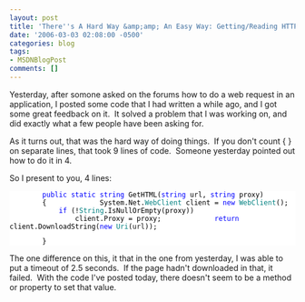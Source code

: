```yaml
---
layout: post
title: 'There''s A Hard Way &amp;amp; An Easy Way: Getting/Reading HTTP Responses'
date: '2006-03-03 02:08:00 -0500'
categories: blog
tags:
- MSDNBlogPost
comments: []
---
```


Yesterday, after somone asked on the forums how to do a web request in an application, I posted some code that I had written a while ago, and I got some great feedback on it.&nbsp; It solved a problem that I was working on, and did exactly what a few people have been asking for.

As it turns out, that was the hard way of doing things.&nbsp; If you don't count { } on separate lines, that took 9 lines of code.&nbsp; Someone yesterday pointed out how to do it in 4.&nbsp; 

So I present to you, 4 lines:

<div style="FONT-SIZE: 9pt; FONT-FAMILY: monospace; BACKGROUND-COLOR: white">&nbsp;&nbsp;&nbsp;&nbsp;&nbsp;&nbsp;&nbsp;&nbsp;<font color="blue">public</font><font color="black"> </font><font color="blue">static</font><font color="black"> </font><font color="blue">string</font><font color="black"> GetHTML(</font><font color="blue">string</font><font color="black"> url, </font><font color="blue">string</font><font color="black"> proxy)
&nbsp;&nbsp;&nbsp;&nbsp;&nbsp;&nbsp;&nbsp;&nbsp;{
&nbsp;&nbsp;&nbsp;&nbsp;&nbsp;&nbsp;&nbsp;&nbsp;&nbsp;&nbsp;&nbsp;&nbsp;System.Net.</font><font color="teal">WebClient</font><font color="black"> client = </font><font color="blue">new</font><font color="black"> </font><font color="teal">WebClient</font><font color="black">();
&nbsp;&nbsp;&nbsp;&nbsp;&nbsp;&nbsp;&nbsp;&nbsp;&nbsp;&nbsp;&nbsp;&nbsp;</font><font color="blue">if</font><font color="black"> (!</font><font color="teal">String</font><font color="black">.IsNullOrEmpty(proxy))
&nbsp;&nbsp;&nbsp;&nbsp;&nbsp;&nbsp;&nbsp;&nbsp;&nbsp;&nbsp;&nbsp;&nbsp;&nbsp;&nbsp;&nbsp;&nbsp;client.Proxy = proxy;
&nbsp;&nbsp;&nbsp;&nbsp;&nbsp;&nbsp;&nbsp;&nbsp;&nbsp;&nbsp;&nbsp;&nbsp;</font><font color="blue">return</font><font color="black"> client.DownloadString(</font><font color="blue">new</font><font color="black"> </font><font color="teal">Uri</font><font color="black">(</font>url<font color="black">));</p>

&nbsp;&nbsp;&nbsp;&nbsp;&nbsp;&nbsp;&nbsp;&nbsp;}</font> </div>
<p>The one difference on this, it that in the one from yesterday, I was able to put a timeout of 2.5 seconds.&nbsp; If the page hadn't downloaded in that, it failed.&nbsp; With the code I've posted today, there doesn't seem to be a method or property to set that value.